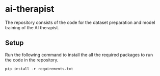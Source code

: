 # ai-therapist
The repository consists of the code for the dataset preparation and model training of the AI therapist.

## Setup
Run the following command to install the all the required packages to run the code in the repository.
```
pip install -r requirements.txt
```